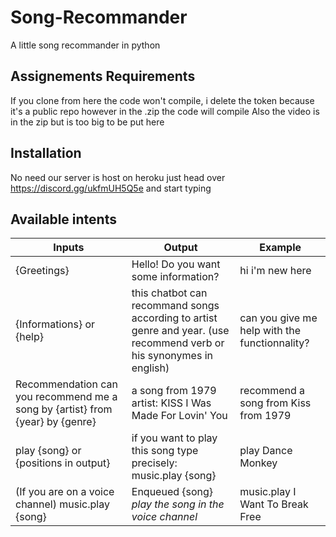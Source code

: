 # Song-Recommander
A little song recommander in python 

## Assignements Requirements
If you clone from here the code won't compile, i delete the token because it's a public repo however in the .zip the code will compile
Also the video is in the zip but is too big to be put here
## Installation
No need our server is host on heroku just head over https://discord.gg/ukfmUH5Q5e and start typing

## Available intents
| Inputs                                              | Output                                                | Example                         |
|-------------------------------------------------------|-------------------------------------------------------|---------------------------------|
|{Greetings}                                              | Hello! Do you want some information?                  | hi i'm new here                 |
|{Informations} or {help}                                           | this chatbot can recommand songs according to  artist genre and year. (use  recommend verb or his synonymes in english)  | can you give me help with the functionnality? |
|Recommendation  can you recommend me a song by {artist} from  {year} by {genre}  | a song from 1979 artist: KISS I Was Made For Lovin' You  | recommend a song from Kiss from 1979  |
|play {song} or {positions in output}                                           | if you want to play this song type precisely: music.play {song}                              | play Dance Monkey     |
|(If you are on a voice channel) music.play {song} |Enqueued {song} *play the song in the voice channel* |music.play I Want To Break Free
